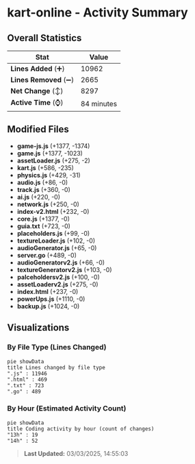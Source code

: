 # kart-online - Activity Summary 

## Overall Statistics

| Stat                   | Value                                                             |
| ---------------------- | ----------------------------------------------------------------- |
| **Lines Added** (➕)   | 10962                                          |
| **Lines Removed** (➖) | 2665                                        |
| **Net Change** (↕)    | 8297                |
| **Active Time** (⌚)   | 84 minutes |


## Modified Files
- **game-js.js** (+1377, -1374)
- **game.js** (+1377, -1023)
- **assetLoader.js** (+275, -2)
- **kart.js** (+586, -235)
- **physics.js** (+429, -31)
- **audio.js** (+86, -0)
- **track.js** (+360, -0)
- **ai.js** (+220, -0)
- **network.js** (+250, -0)
- **index-v2.html** (+232, -0)
- **core.js** (+1377, -0)
- **guia.txt** (+723, -0)
- **placeholders.js** (+99, -0)
- **textureLoader.js** (+102, -0)
- **audioGenerator.js** (+65, -0)
- **server.go** (+489, -0)
- **audioGeneratorv2.js** (+66, -0)
- **textureGeneratorv2.js** (+103, -0)
- **palceholdersv2.js** (+100, -0)
- **assetLoaderv2.js** (+275, -0)
- **index.html** (+237, -0)
- **powerUps.js** (+1110, -0)
- **backup.js** (+1024, -0)

## Visualizations

### By File Type (Lines Changed)

```mermaid
pie showData
title Lines changed by file type
".js" : 11946
".html" : 469
".txt" : 723
".go" : 489
```

### By Hour (Estimated Activity Count)

```mermaid
pie showData
title Coding activity by hour (count of changes)
"13h" : 19
"14h" : 52
```


> **Last Updated:** 03/03/2025, 14:55:03